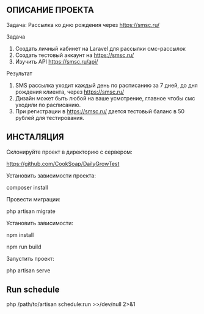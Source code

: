 ## ОПИСАНИЕ ПРОЕКТА
Задача: Рассылка ко дню рождения через https://smsc.ru/

Задача
1. Создать личный кабинет на Laravel для рассылки смс-рассылок
2. Создать тестовый аккаунт на https://smsc.ru/
3. Изучить API https://smsc.ru/api/

Результат
1. SMS рассылка уходит каждый день по расписанию за 7 дней, до дня рождения клиента, через https://smsc.ru/
2. Дизайн может быть любой на ваше усмотрение, главное чтобы смс уходили по расписанию. 
3. При регистрации в https://smsc.ru/ дается тестовый баланс в 50 рублей для тестирования.
   
## ИНСТАЛЯЦИЯ
Склонируйте проект в директорию с сервером:

https://github.com/CookSoap/DailyGrowTest

Установить зависимости проекта:

composer install

Провести миграции:

php artisan migrate

Установить зависимости:

npm install 

npm run build

Запустить проект:

php artisan serve

## Run schedule

php /path/to/artisan schedule:run >>/dev/null 2>&1
